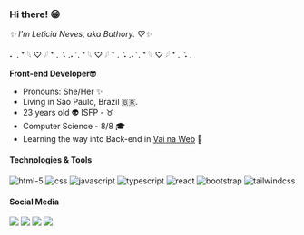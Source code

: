 
### Hi there! 😁
*✨ I'm Leticia Neves, aka Bathory. ♡✨* 

˖ ݁ . ⁺ 𓆩 ♡ 𓆪 ⁺ . ݁ ˖ .˖ ݁ . ⁺ 𓆩 ♡ 𓆪 ⁺ . ݁ ˖ .˖ ݁ . ⁺ 𓆩 ♡ 𓆪 ⁺ . ݁ ˖ .

**Front-end Developer🤓**
- Pronouns: She/Her ✨
- Living in São Paulo, Brazil 🇧🇷.
- 23 years old 👽 ISFP - ♉
- Computer Science - 8/8  🎓
- Learning the way into Back-end in [Vai na Web](https://vainaweb.com.br/) 📌

#### Technologies & Tools

<p align="row">
<img align="center" src="https://img.shields.io/badge/HTML5-E34F26?style=for-the-badge&logo=html5&logoColor=white" alt="html-5">
<img align="center" src="https://img.shields.io/badge/CSS3-1572B6?style=for-the-badge&logo=css3&logoColor=white" alt="css">
<img align="center" src="https://img.shields.io/badge/JavaScript-F7DF1E?style=for-the-badge&logo=javascript&logoColor=black" alt="javascript">
<img align="center" src="https://img.shields.io/badge/TypeScript-007ACC?style=for-the-badge&logo=typescript&logoColor=white" alt="typescript">
<img align="center" src="https://img.shields.io/badge/React-20232A?style=for-the-badge&logo=react&logoColor=61DAFB" alt="react">
<img align="center" src="https://img.shields.io/badge/Bootstrap-563D7C?style=for-the-badge&logo=bootstrap&logoColor=white" alt="bootstrap">
<img align="center" src="https://img.shields.io/badge/Tailwind_CSS-38B2AC?style=for-the-badge&logo=tailwind-css&logoColor=white" alt="tailwindcss">
</p>
  
#### Social Media

<p align="row">
  <a href="mailto:neves@tutamail.com"><img src="https://img.shields.io/badge/Tutanota-840010?style=for-the-badge&logo=Tutanota&logoColor=white"></a>
  <a href="https://www.linkedin.com/in/leneves/"><img src="https://img.shields.io/badge/LinkedIn-0077B5?style=for-the-badge&logo=linkedin&logoColor=white"></a>
  <a href="discordapp.com/users/lbathory"><img src="https://img.shields.io/badge/Discord-7289DA?style=for-the-badge&logo=discord&logoColor=white"></a>
  <a href="https://t.me/leneves"><img src="https://img.shields.io/badge/Telegram-2CA5E0?style=for-the-badge&logo=telegram&logoColor=white"></a>
</p>
  
